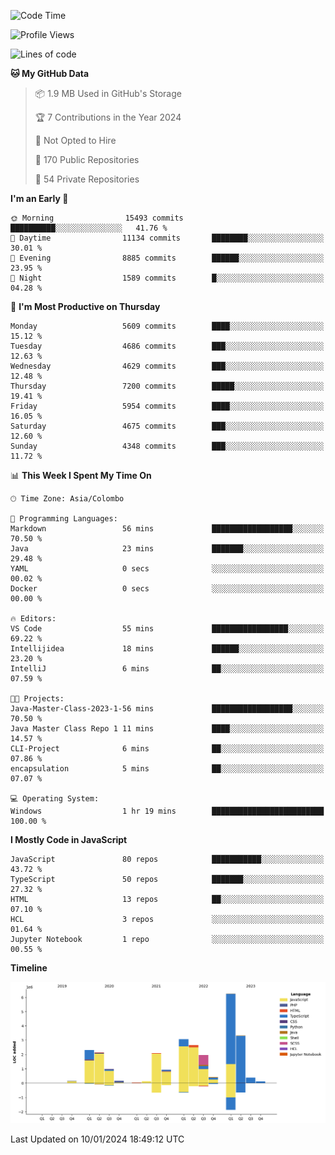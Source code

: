 
<!--START_SECTION:waka-->
![Code Time](http://img.shields.io/badge/Code%20Time-1%2C461%20hrs%2028%20mins-blue)

![Profile Views](http://img.shields.io/badge/Profile%20Views-0-blue)

![Lines of code](https://img.shields.io/badge/From%20Hello%20World%20I%27ve%20Written-27.0%20million%20lines%20of%20code-blue)

**🐱 My GitHub Data** 

> 📦 1.9 MB Used in GitHub's Storage 
 > 
> 🏆 7 Contributions in the Year 2024
 > 
> 🚫 Not Opted to Hire
 > 
> 📜 170 Public Repositories 
 > 
> 🔑 54 Private Repositories 
 > 
**I'm an Early 🐤** 

```text
🌞 Morning                15493 commits       ██████████░░░░░░░░░░░░░░░   41.76 % 
🌆 Daytime                11134 commits       ████████░░░░░░░░░░░░░░░░░   30.01 % 
🌃 Evening                8885 commits        ██████░░░░░░░░░░░░░░░░░░░   23.95 % 
🌙 Night                  1589 commits        █░░░░░░░░░░░░░░░░░░░░░░░░   04.28 % 
```
📅 **I'm Most Productive on Thursday** 

```text
Monday                   5609 commits        ████░░░░░░░░░░░░░░░░░░░░░   15.12 % 
Tuesday                  4686 commits        ███░░░░░░░░░░░░░░░░░░░░░░   12.63 % 
Wednesday                4629 commits        ███░░░░░░░░░░░░░░░░░░░░░░   12.48 % 
Thursday                 7200 commits        █████░░░░░░░░░░░░░░░░░░░░   19.41 % 
Friday                   5954 commits        ████░░░░░░░░░░░░░░░░░░░░░   16.05 % 
Saturday                 4675 commits        ███░░░░░░░░░░░░░░░░░░░░░░   12.60 % 
Sunday                   4348 commits        ███░░░░░░░░░░░░░░░░░░░░░░   11.72 % 
```


📊 **This Week I Spent My Time On** 

```text
🕑︎ Time Zone: Asia/Colombo

💬 Programming Languages: 
Markdown                 56 mins             ██████████████████░░░░░░░   70.50 % 
Java                     23 mins             ███████░░░░░░░░░░░░░░░░░░   29.48 % 
YAML                     0 secs              ░░░░░░░░░░░░░░░░░░░░░░░░░   00.02 % 
Docker                   0 secs              ░░░░░░░░░░░░░░░░░░░░░░░░░   00.00 % 

🔥 Editors: 
VS Code                  55 mins             █████████████████░░░░░░░░   69.22 % 
Intellijidea             18 mins             ██████░░░░░░░░░░░░░░░░░░░   23.20 % 
IntelliJ                 6 mins              ██░░░░░░░░░░░░░░░░░░░░░░░   07.59 % 

🐱‍💻 Projects: 
Java-Master-Class-2023-1-56 mins             ██████████████████░░░░░░░   70.50 % 
Java Master Class Repo 1 11 mins             ████░░░░░░░░░░░░░░░░░░░░░   14.57 % 
CLI-Project              6 mins              ██░░░░░░░░░░░░░░░░░░░░░░░   07.86 % 
encapsulation            5 mins              ██░░░░░░░░░░░░░░░░░░░░░░░   07.07 % 

💻 Operating System: 
Windows                  1 hr 19 mins        █████████████████████████   100.00 % 
```

**I Mostly Code in JavaScript** 

```text
JavaScript               80 repos            ███████████░░░░░░░░░░░░░░   43.72 % 
TypeScript               50 repos            ███████░░░░░░░░░░░░░░░░░░   27.32 % 
HTML                     13 repos            ██░░░░░░░░░░░░░░░░░░░░░░░   07.10 % 
HCL                      3 repos             ░░░░░░░░░░░░░░░░░░░░░░░░░   01.64 % 
Jupyter Notebook         1 repo              ░░░░░░░░░░░░░░░░░░░░░░░░░   00.55 % 
```



**Timeline**

![Lines of Code chart](https://raw.githubusercontent.com/ccweerasinghe1994/ccweerasinghe1994/master/assets/bar_graph.png)


 Last Updated on 10/01/2024 18:49:12 UTC
<!--END_SECTION:waka-->
